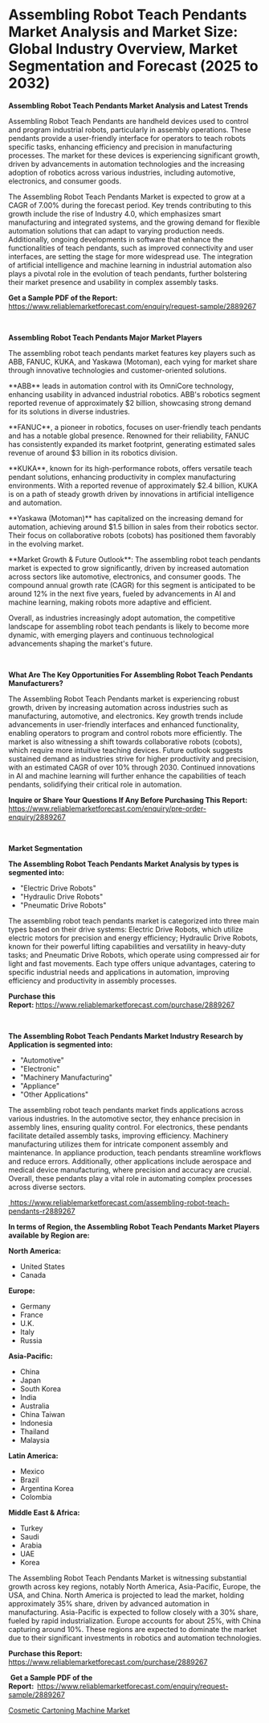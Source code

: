 <p><h1>Assembling Robot Teach Pendants Market Analysis and Market Size: Global Industry Overview, Market Segmentation and Forecast (2025 to 2032)</h1></p><p><strong>Assembling Robot Teach Pendants Market Analysis and Latest Trends</strong></p>
<p><p>Assembling Robot Teach Pendants are handheld devices used to control and program industrial robots, particularly in assembly operations. These pendants provide a user-friendly interface for operators to teach robots specific tasks, enhancing efficiency and precision in manufacturing processes. The market for these devices is experiencing significant growth, driven by advancements in automation technologies and the increasing adoption of robotics across various industries, including automotive, electronics, and consumer goods.</p><p>The Assembling Robot Teach Pendants Market is expected to grow at a CAGR of 7.00% during the forecast period. Key trends contributing to this growth include the rise of Industry 4.0, which emphasizes smart manufacturing and integrated systems, and the growing demand for flexible automation solutions that can adapt to varying production needs. Additionally, ongoing developments in software that enhance the functionalities of teach pendants, such as improved connectivity and user interfaces, are setting the stage for more widespread use. The integration of artificial intelligence and machine learning in industrial automation also plays a pivotal role in the evolution of teach pendants, further bolstering their market presence and usability in complex assembly tasks.</p></p>
<p><strong>Get a Sample PDF of the Report:&nbsp;</strong> <a href="https://www.reliablemarketforecast.com/enquiry/request-sample/2889267?utm_campaign=3370&utm_medium=2&utm_source=Github&utm_content=ia&utm_term=14032025&utm_id=assembling-robot-teach-pendants">https://www.reliablemarketforecast.com/enquiry/request-sample/2889267</a></p>
<p>&nbsp;</p>
<p><strong>Assembling Robot Teach Pendants Major Market Players</strong></p>
<p><p>The assembling robot teach pendants market features key players such as ABB, FANUC, KUKA, and Yaskawa (Motoman), each vying for market share through innovative technologies and customer-oriented solutions. </p><p>**ABB** leads in automation control with its OmniCore technology, enhancing usability in advanced industrial robotics. ABB's robotics segment reported revenue of approximately $2 billion, showcasing strong demand for its solutions in diverse industries.</p><p>**FANUC**, a pioneer in robotics, focuses on user-friendly teach pendants and has a notable global presence. Renowned for their reliability, FANUC has consistently expanded its market footprint, generating estimated sales revenue of around $3 billion in its robotics division.</p><p>**KUKA**, known for its high-performance robots, offers versatile teach pendant solutions, enhancing productivity in complex manufacturing environments. With a reported revenue of approximately $2.4 billion, KUKA is on a path of steady growth driven by innovations in artificial intelligence and automation.</p><p>**Yaskawa (Motoman)** has capitalized on the increasing demand for automation, achieving around $1.5 billion in sales from their robotics sector. Their focus on collaborative robots (cobots) has positioned them favorably in the evolving market.</p><p>**Market Growth & Future Outlook**: The assembling robot teach pendants market is expected to grow significantly, driven by increased automation across sectors like automotive, electronics, and consumer goods. The compound annual growth rate (CAGR) for this segment is anticipated to be around 12% in the next five years, fueled by advancements in AI and machine learning, making robots more adaptive and efficient.</p><p>Overall, as industries increasingly adopt automation, the competitive landscape for assembling robot teach pendants is likely to become more dynamic, with emerging players and continuous technological advancements shaping the market's future.</p></p>
<p>&nbsp;</p>
<p><strong>What Are The Key Opportunities For Assembling Robot Teach Pendants Manufacturers?</strong></p>
<p><p>The Assembling Robot Teach Pendants market is experiencing robust growth, driven by increasing automation across industries such as manufacturing, automotive, and electronics. Key growth trends include advancements in user-friendly interfaces and enhanced functionality, enabling operators to program and control robots more efficiently. The market is also witnessing a shift towards collaborative robots (cobots), which require more intuitive teaching devices. Future outlook suggests sustained demand as industries strive for higher productivity and precision, with an estimated CAGR of over 10% through 2030. Continued innovations in AI and machine learning will further enhance the capabilities of teach pendants, solidifying their critical role in automation.</p></p>
<p><strong>Inquire or Share Your Questions If Any Before Purchasing This Report:</strong> <a href="https://www.reliablemarketforecast.com/enquiry/pre-order-enquiry/2889267?utm_campaign=3370&utm_medium=2&utm_source=Github&utm_content=ia&utm_term=14032025&utm_id=assembling-robot-teach-pendants">https://www.reliablemarketforecast.com/enquiry/pre-order-enquiry/2889267</a></p>
<p>&nbsp;</p>
<p><strong>Market Segmentation</strong></p>
<p><strong>The Assembling Robot Teach Pendants Market Analysis by types is segmented into:</strong></p>
<p><ul><li>"Electric Drive Robots"</li><li>"Hydraulic Drive Robots"</li><li>"Pneumatic Drive Robots"</li></ul></p>
<p><p>The assembling robot teach pendants market is categorized into three main types based on their drive systems: Electric Drive Robots, which utilize electric motors for precision and energy efficiency; Hydraulic Drive Robots, known for their powerful lifting capabilities and versatility in heavy-duty tasks; and Pneumatic Drive Robots, which operate using compressed air for light and fast movements. Each type offers unique advantages, catering to specific industrial needs and applications in automation, improving efficiency and productivity in assembly processes.</p></p>
<p><strong>Purchase this Report:&nbsp;</strong><a href="https://www.reliablemarketforecast.com/purchase/2889267?utm_campaign=3370&utm_medium=2&utm_source=Github&utm_content=ia&utm_term=14032025&utm_id=assembling-robot-teach-pendants">https://www.reliablemarketforecast.com/purchase/2889267</a></p>
<p>&nbsp;</p>
<p><strong>The Assembling Robot Teach Pendants Market Industry Research by Application is segmented into:</strong></p>
<p><ul><li>"Automotive"</li><li>"Electronic"</li><li>"Machinery Manufacturing"</li><li>"Appliance"</li><li>"Other Applications"</li></ul></p>
<p><p>The assembling robot teach pendants market finds applications across various industries. In the automotive sector, they enhance precision in assembly lines, ensuring quality control. For electronics, these pendants facilitate detailed assembly tasks, improving efficiency. Machinery manufacturing utilizes them for intricate component assembly and maintenance. In appliance production, teach pendants streamline workflows and reduce errors. Additionally, other applications include aerospace and medical device manufacturing, where precision and accuracy are crucial. Overall, these pendants play a vital role in automating complex processes across diverse sectors.</p></p>
<p><a href="https://www.reliablemarketforecast.com/assembling-robot-teach-pendants-r2889267?utm_campaign=3370&utm_medium=2&utm_source=Github&utm_content=ia&utm_term=14032025&utm_id=assembling-robot-teach-pendants">&nbsp;https://www.reliablemarketforecast.com/assembling-robot-teach-pendants-r2889267</a></p>
<p><strong>In terms of Region, the Assembling Robot Teach Pendants Market Players available by Region are:</strong></p>
<p>
    <p> <strong> North America: </strong>
        <ul>
            <li>United States</li>
            <li>Canada</li>
        </ul>
        </p> 
    <p> <strong> Europe: </strong>
        <ul>
            <li>Germany</li>
            <li>France</li>
            <li>U.K.</li>
            <li>Italy</li>
            <li>Russia</li>
        </ul>
        </p> 
    <p> <strong> Asia-Pacific: </strong>
        <ul>
            <li>China</li>
            <li>Japan</li>
            <li>South Korea</li>
            <li>India</li>
            <li>Australia</li>
            <li>China Taiwan</li>
            <li>Indonesia</li>
            <li>Thailand</li>
            <li>Malaysia</li>
        </ul>
        </p> 
    <p> <strong> Latin America: </strong>
        <ul>
            <li>Mexico</li>
            <li>Brazil</li>
            <li>Argentina Korea</li>
            <li>Colombia</li>
        </ul>
        </p> 
    <p> <strong> Middle East & Africa: </strong>
        <ul>
            <li>Turkey</li>
            <li>Saudi</li>
            <li>Arabia</li>
            <li>UAE</li>
            <li>Korea</li>
        </ul>
    </p>
    </p>
<p><p>The Assembling Robot Teach Pendants Market is witnessing substantial growth across key regions, notably North America, Asia-Pacific, Europe, the USA, and China. North America is projected to lead the market, holding approximately 35% share, driven by advanced automation in manufacturing. Asia-Pacific is expected to follow closely with a 30% share, fueled by rapid industrialization. Europe accounts for about 25%, with China capturing around 10%. These regions are expected to dominate the market due to their significant investments in robotics and automation technologies.</p></p>
<p><strong>Purchase this Report: </strong><a href="https://www.reliablemarketforecast.com/purchase/2889267?utm_campaign=3370&utm_medium=2&utm_source=Github&utm_content=ia&utm_term=14032025&utm_id=assembling-robot-teach-pendants">https://www.reliablemarketforecast.com/purchase/2889267</a></p>
<p>&nbsp;<strong>Get a Sample PDF of the Report:&nbsp;&nbsp;</strong><a href="https://www.reliablemarketforecast.com/enquiry/request-sample/2889267?utm_campaign=3370&utm_medium=2&utm_source=Github&utm_content=ia&utm_term=14032025&utm_id=assembling-robot-teach-pendants">https://www.reliablemarketforecast.com/enquiry/request-sample/2889267</a></p>
<p><strong></strong></p>
<p><p><a href="https://github.com/ancsyanagha/Market-Research-Report-List-1/blob/main/cosmetic-cartoning-machine-market.md?utm_campaign=3370&utm_medium=2&utm_source=Github&utm_content=ia&utm_term=14032025&utm_id=assembling-robot-teach-pendants">Cosmetic Cartoning Machine Market</a></p></p>